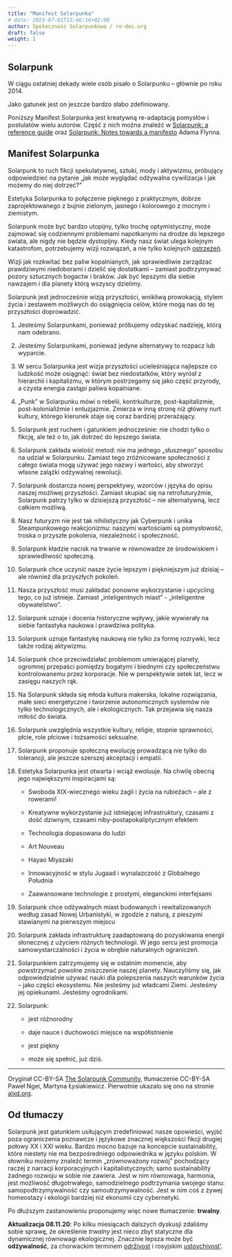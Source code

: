 ```yaml
---
title: "Manifest Solarpunka"
# date: 2023-07-01T15:46:16+02:00
author: Społeczność Solarpunkowa / re-des.org
draft: false
weight: 1
---
```


## Solarpunk

W ciągu ostatniej dekady wiele osób pisało o Solarpunku – głównie po roku 2014.

Jako gatunek jest on jeszcze bardzo słabo zdefiniowany.

Poniższy Manifest Solarpunka jest kreatywną re-adaptacją pomysłów i postulatów wielu autorów. Część z nich można znaleźć w [Solarpunk: a reference guide](https://medium.com/solarpunks/solarpunk-a-reference-guide-8bcf18871965) oraz [Solarpunk: Notes towards a manifesto](https://hieroglyph.asu.edu/2014/09/solarpunk-notes-toward-a-manifesto/) Adama Flynna.

## Manifest Solarpunka

Solarpunk to ruch fikcji spekulatywnej, sztuki, mody i aktywizmu, próbujący odpowiedzieć na pytanie „jak może wyglądać odżywalna cywilizacja i jak możemy do niej dotrzeć?”

Estetyka Solarpunka to połączenie pięknego z praktycznym, dobrze zaprojektowanego z bujnie zielonym, jasnego i kolorowego z mocnym i ziemistym.

Solarpunk może być bardzo utopijny, tylko trochę optymistyczny, może zajmować się codziennymi problemami napotkanymi na drodze do lepszego świata, ale nigdy nie będzie dystopijny. Kiedy nasz świat ulega kolejnym katastrofom, potrzebujemy wizji rozwiązań, a nie tylko kolejnych [ostrzeżeń](https://m1k3y.com/2016/04/25/cyberpunk-was-supposed-to-be-a-warning-remastered-from-the-grinding-be-archives/).

Wizji jak rozkwitać bez paliw kopalnianych, jak sprawiedliwie zarządzać prawdziwymi niedoborami i dzielić się dostatkami – zamiast podtrzymywać pozory sztucznych bogactw i braków. Jak być lepszymi dla siebie nawzajem i dla planety którą wszyscy dzielimy.

Solarpunk jest jednocześnie wizją przyszłości, wnikliwą prowokacją, stylem życia i zestawem możliwych do osiągnięcia celów, które mogą nas do tej przyszłości doprowadzić.

1. Jesteśmy Solarpunkami, ponieważ próbujemy odzyskać nadzieję, którą nam odebrano.

2. Jesteśmy Solarpunkami, ponieważ jedyne alternatywy to rozpacz lub wyparcie.

3. W sercu Solarpunka jest wizja przyszłości ucieleśniająca najlepsze co ludzkość może osiągnąć: świat bez niedostatków, który wyrósł z hierarchii i kapitalizmu, w którym postrzegamy się jako część przyrody, a czysta energia zastąpi paliwa kopalniane.

4. „Punk” w Solarpunku mówi o rebelii, kontrkulturze, post-kapitalizmie, post-kolonialiźmie i entuzjazmie. Zmierza w inną stronę niż główny nurt kultury, którego kierunek staje się coraz bardziej przerażający.

5. Solarpunk jest ruchem i gatunkiem jednocześnie: nie chodzi tylko o fikcję, ale też o to, jak dotrzeć do lepszego świata.

6. Solarpunk zakłada wielość metod: nie ma jednego „słusznego” sposobu na udział w Solarpunku. Zamiast tego zróżnicowane społeczności z całego świata mogą używać jego nazwy i wartości, aby stworzyć własne zalążki odżywalnej rewolucji.

7. Solarpunk dostarcza nowej perspektywy, wzorców i języka do opisu naszej możliwej przyszłości. Zamiast skupiać się na retrofuturyźmie, Solarpunk patrzy tylko w dzisiejszą przyszłość – nie alternatywną, lecz całkiem możliwą.

8. Nasz futuryzm nie jest tak nihilistyczny jak Cyberpunk i unika Steampunkowego reakcjonizmu: naszymi wartościami są pomysłowość, troska o przyszłe pokolenia, niezależność i społeczność.

9. Solarpunk kładzie nacisk na trwanie w równowadze ze środowiskiem i sprawiedliwość społeczną.

10. Solarpunk chce uczynić nasze życie lepszym i piękniejszym już dzisiaj – ale również dla przyszłych pokoleń.

11. Nasza przyszłość musi zakładać ponowne wykorzystanie i upcycling tego, co już istnieje. Zamiast „inteligentnych miast” - „inteligentne obywatelstwo”.

12. Solarpunk uznaje i docenia historyczne wpływy, jakie wywierały na siebie fantastyka naukowa i prawdziwa polityka.

13. Solarpunk uznaje fantastykę naukową nie tylko za formę rozrywki, lecz także rodzaj aktywizmu.

14. Solarpunk chce przeciwdziałać problemom umierającej planety, ogromnej przepaści pomiędzy bogatymi i biednymi czy społeczeństwu kontrolowanemu przez korporacje. Nie w perspektywie setek lat, lecz w zasięgu naszych rąk.

15. Na Solarpunk składa się młoda kultura makerska, lokalne rozwiązania, małe sieci energetyczne i tworzenie autonomicznych systemów nie tylko technologicznych, ale i ekologicznych. Tak przejawia się nasza miłość do świata.

16. Solarpunk uwzględnia wszystkie kultury, religie, stopnie sprawności, płcie, role płciowe i tożsamości seksualne.

17. Solarpunk proponuje społeczną ewolucję prowadzącą nie tylko do tolerancji, ale jeszcze szerszej akceptacji i empatii.

18. Estetyka Solarpunka jest otwarta i wciąż ewoluuje. Na chwilę obecną jego największymi inspiracjami są:

    - Swoboda XIX-wiecznego wieku żagli i życia na rubieżach – ale z rowerami!

    - Kreatywne wykorzystanie już istniejącej infrastruktury, czasami z dość dziwnym, czasami niby-postapokaliptycznym efektem

    - Technologia dopasowana do ludzi

    - Art Nouveau

    - Hayao Miyazaki

    - Innowacyjność w stylu Jugaad i wynalazczość z Globalnego Południa

    - Zaawansowane technologie z prostymi, eleganckimi interfejsami

19. Solarpunk chce odżywalnych miast budowanych i rewitalizowanych według zasad Nowej Urbanistyki, w zgodzie z naturą, z pieszymi stawianymi na pierwszym miejscu

20. Solarpunk zakłada infrastrukturę zaadaptowaną do pozyskiwania energii słonecznej z użyciem różnych technologii. W jego sercu jest promocja samowystarczalności i życia w obrębie naturalnych ograniczeń.

21. Solarpunkiem zatrzymujemy się w ostatnim momencie, aby powstrzymać powolne zniszczenie naszej planety. Nauczyliśmy się, jak odpowiedzialnie używać nauki dla polepszenia naszych warunków życia – jako części ekosystemu. Nie jesteśmy już władcami Ziemi. Jesteśmy jej opiekunami. Jesteśmy ogrodnikami.

22. Solarpunk:

    - jest różnorodny

    - daje nauce i duchowości miejsce na współistnienie

    - jest piękny

    - może się spełnić, już dziś.

---

Oryginał CC-BY-SA [The Solarpunk Community](http://www.re-des.org/a-solarpunk-manifesto/), tłumaczenie CC-BY-SA Paweł Ngei, Martyna Łysiakiewicz. Pierwotnie ukazalo się ono na stronie [alxd.org](https://alxd.org/manifest-solarpunka-pl.html).

## Od tłumaczy

Solarpunk jest gatunkiem usiłującym zredefiniować nasze opowieści, wyjść poza ograniczenia poznawcze i językowe znacznej większości fikcji drugiej połowy XX i XXI wieku. Bardzo mocno bazuje na koncepcie sustainability, które niestety nie ma bezpośredniego odpowiednika w języku polskim. W słowniku możemy znaleźć termin „zrównoważony rozwój” pochodzący raczej z narracji korporacyjnych i kapitalistycznych; samo sustainability żadnego rozwoju w sobie nie zawiera. Jest w nim równowaga, harmonia, jest możliwość długotrwałego, samodzielnego podtrzymania swojego stanu: samopodtrzymywalność czy samoutrzymywalność. Jest w nim coś z żywej homeostazy i ekologii bardziej niż ekonomii czy cybernetyki.

Po dłuższym zastanowieniu proponujemy więc nowe tłumaczenie: **trwalny**.

**Aktualizacja 08.11.20**: Po kilku miesiącach dalszych dyskusji zdaliśmy sobie sprawę, że określenie _trwalny_ jest nieco zbyt statyczne dla dynamicznej równowagi ekologicznej. Znacznie lepsza może być **odżywalność**, za chorwackim terminem [održivost](https://sh.wiktionary.org/wiki/odr%C5%BEivost) i rosyjskim [ustoychivost'](https://en.wiktionary.org/wiki/%D1%83%D1%81%D1%82%D0%BE%D0%B9%D1%87%D0%B8%D0%B2%D0%BE%D1%81%D1%82%D1%8C).
